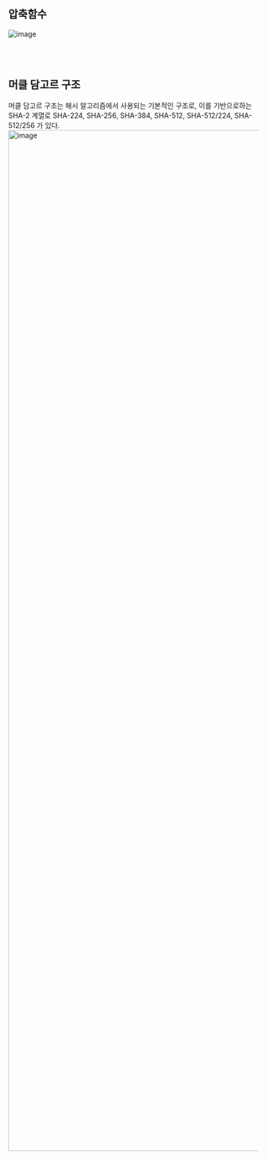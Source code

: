 ## 압축함수

![image](https://github.com/dik654/cryptography/assets/33992354/f9fd0aee-69da-4987-9412-7a43a243b44d)

<br/><br/>

## 머클 담고르 구조
머클 담고르 구조는 해시 알고리즘에서 사용되는 기본적인 구조로, 
이를 기반으로하는 SHA-2 계열로 SHA-224, SHA-256, SHA-384, SHA-512, SHA-512/224, SHA-512/256 가 있다.
<img width="2055" alt="image" src="https://github.com/dik654/cryptography/assets/33992354/1214a6a5-1b10-4e2d-9b1b-a506c0de1b32">


